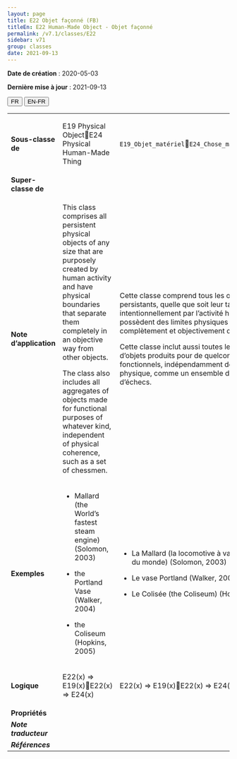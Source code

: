 ```yaml
---
layout: page
title: E22 Objet façonné (FB)
titleEn: E22 Human-Made Object - Objet façonné
permalink: /v7.1/classes/E22
sidebar: v71
group: classes
date: 2021-09-13
---
```


**Date de création** : 2020-05-03

**Dernière mise à jour** : 2021-09-13

<div class="lang-buttons">
  <button id="fr" class="activate">FR</button>
  <button id="en-fr">EN-FR</button>
</div>

<table>
	<tbody>
	<tr>
		<td><strong>Sous-classe de</strong></td>
		<td class="en"><p>E19 Physical ObjectE24 Physical Human-Made Thing</p>
				</td>
			<td><p><code class="language-plaintext highlighter-rouge">E19_Objet_matériel</code><code class="language-plaintext highlighter-rouge">E24_Chose_matérielle_façonnée</code></p>
				</td>
			</tr>
		<tr>
		<td><strong>Super-classe de</strong></td>
		<td class="en"><p></p>
				</td>
			<td><p></p>
				</td>
			</tr>
		<tr>
		<td><strong>Note d’application</strong></td>
		<td class="en"><p>This class comprises all persistent physical objects of any size that are purposely created by human activity and have physical boundaries that separate them completely in an objective way from other objects. </p>
				<p>The class also includes all aggregates of objects made for functional purposes of whatever kind, independent of physical coherence, such as a set of chessmen.</p>
				<p></p>
				</td>
			<td><p>Cette classe comprend tous les objets physiques persistants, quelle que soit leur taille, qui sont créés intentionnellement par l’activité humaine et qui possèdent des limites physiques qui les séparent complètement et objectivement des autres objets.</p>
				<p></p>
				<p>Cette classe inclut aussi toutes les agrégations d’objets produits pour de quelconques buts fonctionnels, indépendamment de leur cohérence physique, comme un ensemble de pièces de jeu d’échecs. </p>
				</td>
			</tr>
		<tr>
		<td><strong>Exemples</strong></td>
		<td class="en"><ul><li><p>Mallard (the World’s fastest steam engine) (Solomon, 2003)</p>
				</li>
						<li><p>the Portland Vase (Walker, 2004)</p>
				</li>
							<li><p>the Coliseum (Hopkins, 2005)</p>
				</li></ul>
							</td>
			<td><ul><li><p>La Mallard (la locomotive à vapeur la plus rapide du monde) (Solomon, 2003)</p>
				</li>
						<li><p>Le vase Portland (Walker, 2004)</p>
				</li>
							<li><p>Le Colisée (the Coliseum) (Hopkins, 2005)</p>
				</li></ul>
							</td>
			</tr>
		<tr>
		<td><strong>Logique</strong></td>
		<td class="en"><p>E22(x) ⇒ E19(x)E22(x) ⇒ E24(x)</p>
				</td>
			<td><p>E22(x) ⇒ E19(x)E22(x) ⇒ E24(x)</p>
				</td>
			</tr>
		<tr>
		<td><strong>Propriétés</strong></td>
		<td class="en"><p></p>
				</td>
			<td><p></p>
				</td>
			</tr>
		<tr>
		<td><strong><em>Note traducteur</em></strong></td>
		<td colspan="2"><p></p>
				</td>
			</tr>
		<tr>
		<td><strong><em>Références</em></strong></td>
		<td colspan="2"><p><em></em></p>
				</td>
			</tr>
		</tbody>
	</table>
	